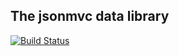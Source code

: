 The jsonmvc data library
----
[![Build Status](https://travis-ci.org/jsonmvc/db.svg?branch=master)](https://travis-ci.org/jsonmvc/db)
